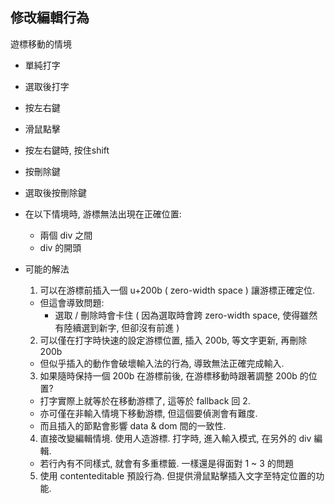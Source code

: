 ## 修改編輯行為

遊標移動的情境

 - 單純打字
 - 選取後打字
 - 按左右鍵
 - 滑鼠點擊
 - 按左右鍵時, 按住shift
 - 按刪除鍵
 - 選取後按刪除鍵

 - 在以下情境時, 游標無法出現在正確位置:
   - 兩個 div 之間
   - div 的開頭
 - 可能的解法
   1. 可以在游標前插入一個 u+200b ( zero-width space ) 讓游標正確定位.
     - 但這會導致問題:
       - 選取 / 刪除時會卡住 ( 因為選取時會跨 zero-width space, 使得雖然有陸續選到新字, 但卻沒有前進 )
   2. 可以僅在打字時快速的設定游標位置, 插入 200b, 等文字更新, 再刪除 200b
     - 但似乎插入的動作會破壞輸入法的行為, 導致無法正確完成輸入.
   3. 如果隨時保持一個 200b 在游標前後, 在游標移動時跟著調整 200b 的位置?
     - 打字實際上就等於在移動游標了, 這等於 fallback 回 2.
     - 亦可僅在非輸入情境下移動游標, 但這個要偵測會有難度.
     - 而且插入的節點會影響 data & dom 間的一致性. 
   4. 直接改變編輯情境. 使用人造游標. 打字時, 進入輸入模式, 在另外的 div 編輯.
     - 若行內有不同樣式, 就會有多重標籤. 一樣還是得面對 1 ~ 3 的問題
   5. 使用 contenteditable 預設行為. 但提供滑鼠點擊插入文字至特定位置的功能.
